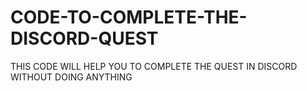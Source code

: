 # CODE-TO-COMPLETE-THE-DISCORD-QUEST
THIS CODE WILL HELP YOU TO COMPLETE THE QUEST IN DISCORD WITHOUT DOING ANYTHING
